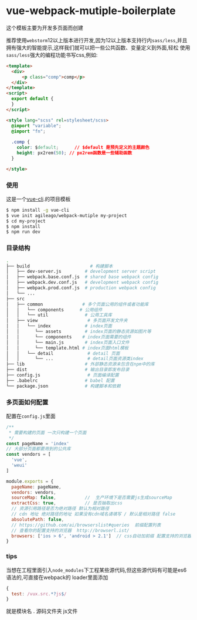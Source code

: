# vue-webpack-mutiple-boilerplate
这个模板主要为开发多页面而创建   

推荐使用`webstorm`12以上版本进行开发,因为12以上版本支持行内`sass/less`,并且拥有强大的智能提示,这样我们就可以把一些公共函数、变量定义到外面,轻松
使用`sass/less`强大的编程功能书写css,例如:

``` html
<template>
  <div>
      <p class="comp">comp</p>
  </div>
</template>
<script>
  export default {
  }
</script>

<style lang="scss" rel=stylesheet/scss>
  @import "variable";
  @import "fn";
  
  .comp {
    color: $default;      // $default 是预先定义的主题颜色
    height: px2rem(50); // px2rem函数是一些辅助函数
  }

</style>
```

### 使用

这是一个[vue-cli](https://github.com/vuejs/vue-cli).的项目模板

``` bash
$ npm install -g vue-cli
$ vue init agileago/webpack-mutiple my-project
$ cd my-project
$ npm install
$ npm run dev
```

### 目录结构

``` bash
.
├── build                       # 构建脚本
│   ├── dev-server.js         # development server script
│   ├── webpack.base.conf.js  # shared base webpack config
│   ├── webpack.dev.conf.js   # development webpack config
│   ├── webpack.prod.conf.js  # production webpack config
│   └── ...
├── src
│   ├── common               # 多个页面公用的组件或者功能库
│   │   └── components      # 公用组件
│   │   └── util              # 公用工具库
│   ├── view                   # 多页面开发文件夹
│   │   └── index             # index页面
│   │      └── assets         # index页面的静态资源如图片等
│   │      └── components    # index页面需要的组件
│   │      └── main.js        # index页面入口文件
│   │      └── template.html # index页面html模板
│   │   └── detail             # detail 页面
│   │      └── ...             # detail页面资源类index 
├── lib                       # 外部静态资源未包含在npm中的库
├── dist                      # 输出目录即发布目录
├── config.js                  # 页面编译配置
├── .babelrc                  # babel 配置
└── package.json              # 构建脚本和依赖
```

### 多页面如何配置

配置在`config.js`里面    


``` javascript
/**
 * 需要构建的页面 一次只构建一个页面
 */
const pageName = 'index'
// 大部分页面都要用到的公共库
const vendors = [
  'vue',
  'weui'
]

module.exports = {
  pageName: pageName,
  vendors: vendors,
  sourceMap: false,           //  生产环境下是否需要js生成sourceMap
  extractCss: true,           // 是否抽取出css
  // 资源引用路径是否为绝对路径 默认为相对路径
  // cdn 地址 绝对路径的地址 如果没有cdn域名请填写 / 默认是相对路径 false
  absolutePath: false,
  // https://github.com/ai/browserslist#queries  前缀配置列表
  // 查看你的配置支持的浏览器  http://browserl.ist/
  browsers: ['ios > 6', 'android > 2.1']  // css自动加前缀 配置支持的浏览器
}
```
### tips

当想在工程里面引入`node_modules`下工程某些源代码,但这些源代码有可能是es6语法的,可直接在webpack的
loader里面添加
```javascript
{
  test: /vux.src.*?js$/
}
```
就是模块名 . 源码文件夹 js文件
